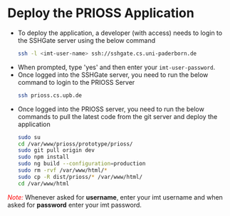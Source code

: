# Deploy the PRIOSS Application

- To deploy the application, a developer (with access) needs to login to the SSHGate server using the below command
    ```bash
    ssh -l <imt-user-name> ssh://sshgate.cs.uni-paderborn.de
    ```
- When prompted, type 'yes' and then enter your `imt-user-password`.
- Once logged into the SSHGate server, you need to run the below command to login to the PRIOSS Server
    ```bash
    ssh prioss.cs.upb.de
    ```
- Once logged into the PRIOSS server, you need to run the below commands to pull the latest code from the git server and deploy the application
    ```bash
    sudo su
    cd /var/www/prioss/prototype/prioss/
    sudo git pull origin dev
    sudo npm install
    sudo ng build --configuration=production
    sudo rm -rvf /var/www/html/*
    sudo cp -R dist/prioss/* /var/www/html/
    cd /var/www/html
    ```
<span style="color:red">*Note:*</span> Whenever asked for **username**, enter your imt username and when asked for **password** enter your imt password.
